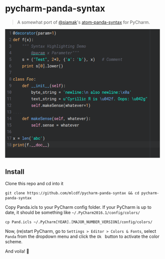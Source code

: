 # pycharm-panda-syntax

> A somewhat port of [@siamak](https://github.com/siamak)'s [atom-panda-syntax](https://github.com/siamak/atom-panda-syntax) for PyCharm.

![](screenshot.png)

## Install

Clone this repo and cd into it
```
git clone https://github.com/mlcdf/pycharm-panda-syntax && cd pycharm-panda-syntax
```

Copy Panda.icls to your PyCharm config folder. If your PyCharm is up to date, it should be something like `~/.PyCharm2016.1/config/colors/`
```
cp Pand.icls ~/.PyCharm[YEAR].[MAJOR_NUMBER_VERSION]/config/colors/
```

Now, (re)start PyCharm, go to `Settings > Editor > Colors & Fonts`, select `Panda` from the dropdown menu and click the `Ok ` button to activate the color scheme.

And voila! :clap:
